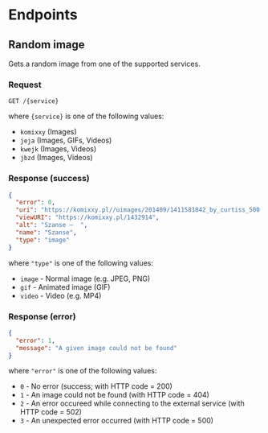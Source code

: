 # Endpoints

## Random image

Gets a random image from one of the supported services.

### Request

```
GET /{service}
```

where `{service}` is one of the following values:

- `komixxy` (Images)
- `jeja` (Images, GIFs, Videos)
- `kwejk` (Images, Videos)
- `jbzd` (Images, Videos)

### Response (success)

```json
{
  "error": 0,
  "uri": "https://komixxy.pl//uimages/201409/1411581842_by_curtiss_500.jpg",
  "viewURI": "https://komixxy.pl/1432914",
  "alt": "Szanse –  ",
  "name": "Szanse",
  "type": "image"
}
```

where `"type"` is one of the following values:

- `image` - Normal image (e.g. JPEG, PNG)
- `gif` - Animated image (GIF)
- `video` - Video (e.g. MP4)

### Response (error)

```json
{
  "error": 1,
  "message": "A given image could not be found"
}
```

where `"error"` is one of the following values:

- `0` - No error (success; with HTTP code = 200)
- `1` - An image could not be found (with HTTP code = 404)
- `2` - An error occureed while connecting to the external service (with HTTP
  code = 502)
- `3` - An unexpected error occurred (with HTTP code = 500)
